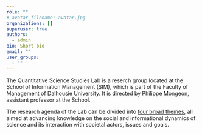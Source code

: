 ```yaml
---
role: ""
# avatar_filename: avatar.jpg
organizations: []
superuser: true
authors:
  - admin
bio: Short bio
email: ""
user_groups:
  - ""
---
```


The Quantitative Science Studies Lab is a reserch group located at the School of Information Management (SIM), which is part of the Faculty of Management of Dalhousie University. It is directed by Philippe Mongeon, assistant professor at the School.

The research agenda of the Lab can be divided into [four broad themes](/#slider), all aimed at advancing knowledge on the social and informational dynamics of science and its interaction with societal actors, issues and goals.
